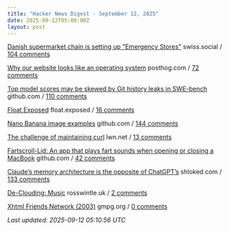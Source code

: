 ```yaml
---
title: "Hacker News Digest · September 12, 2025"
date: 2025-09-12T05:00:00Z
layout: post
---
```


[Danish supermarket chain is setting up "Emergency Stores"](https://swiss.social/@swaldorff/115186445638788782)  swiss.social / [104 comments](https://news.ycombinator.com/item?id=45216805)

[Why our website looks like an operating system](https://posthog.com/blog/why-os)  posthog.com / [72 comments](https://news.ycombinator.com/item?id=45217269)

[Top model scores may be skewed by Git history leaks in SWE-bench](https://github.com/SWE-bench/SWE-bench/issues/465)  github.com / [110 comments](https://news.ycombinator.com/item?id=45214670)

[Float Exposed](https://float.exposed/)  float.exposed / [16 comments](https://news.ycombinator.com/item?id=45217415)

[Nano Banana image examples](https://github.com/PicoTrex/Awesome-Nano-Banana-images/blob/main/README_en.md)  github.com / [144 comments](https://news.ycombinator.com/item?id=45215869)

[The challenge of maintaining curl](https://lwn.net/Articles/1034966/)  lwn.net / [13 comments](https://news.ycombinator.com/item?id=45217858)

[Fartscroll-Lid: An app that plays fart sounds when opening or closing a MacBook](https://github.com/iannuttall/fartscroll-lid)  github.com / [42 comments](https://news.ycombinator.com/item?id=45216844)

[Claude’s memory architecture is the opposite of ChatGPT’s](https://www.shloked.com/writing/claude-memory)  shloked.com / [133 comments](https://news.ycombinator.com/item?id=45214908)

[De-Clouding: Music](https://rosswintle.uk/2025/09/de-clouding-music/)  rosswintle.uk / [2 comments](https://news.ycombinator.com/item?id=45167846)

[Xhtml Friends Network (2003)](https://gmpg.org/xfn/)  gmpg.org / [0 comments](https://news.ycombinator.com/item?id=45165529)


_Last updated: 2025-09-12 05:10:56 UTC_
